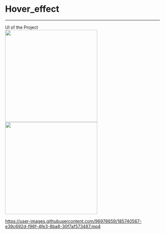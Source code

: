 # Hover_effect

<hr>
UI of the Project
<div>
<img src =" https://user-images.githubusercontent.com/96978659/185740550-ad229586-c36c-4788-9db0-554a3adac8dc.PNG" alt = "" width=300 />

<img src ="https://user-images.githubusercontent.com/96978659/185740535-bd891aac-8693-4e76-92de-307754e6c697.png" alt = "" width=300 />
</div>


https://user-images.githubusercontent.com/96978659/185740567-e39c692d-f96f-4fe3-8ba8-30f7af573487.mp4

